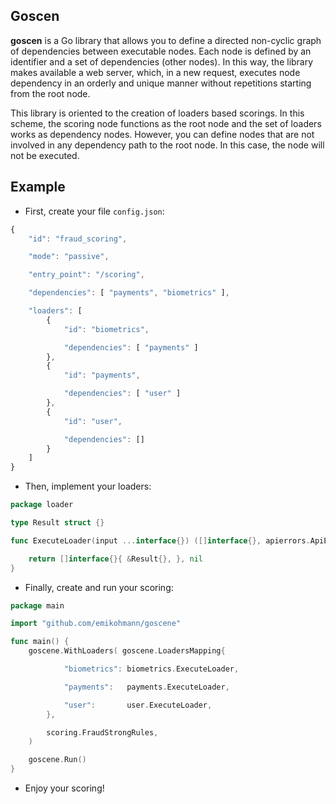 ## Goscen

**goscen** is a Go library that allows you to define a directed non-cyclic graph of dependencies between executable nodes. Each node is defined by an identifier and a set of dependencies (other nodes). In this way, the library makes available a web server, which, in a new request, executes node dependency in an orderly and unique manner without repetitions starting from the root node.

This library is oriented to the creation of loaders based scorings. In this scheme, the scoring node functions as the root node and the set of loaders works as dependency nodes. However, you can define nodes that are not involved in any dependency path to the root node. In this case, the node will not be executed.

## Example

* First, create your file `config.json`:

```javascript
{
    "id": "fraud_scoring",

    "mode": "passive",

    "entry_point": "/scoring",

    "dependencies": [ "payments", "biometrics" ],

    "loaders": [
        {
            "id": "biometrics",

            "dependencies": [ "payments" ]
        },
        {
            "id": "payments",

            "dependencies": [ "user" ]
        },
        {
            "id": "user",

            "dependencies": []
        }
    ]
}
```

* Then, implement your loaders:

```go
package loader

type Result struct {}

func ExecuteLoader(input ...interface{}) ([]interface{}, apierrors.ApiError) {

    return []interface{}{ &Result{}, }, nil
}
```

* Finally, create and run your scoring:

```go
package main

import "github.com/emikohmann/goscene"

func main() {
    goscene.WithLoaders( goscene.LoadersMapping{

            "biometrics": biometrics.ExecuteLoader,

            "payments":   payments.ExecuteLoader,

            "user":       user.ExecuteLoader,
        },

        scoring.FraudStrongRules,
    )

    goscene.Run()
}
```

* Enjoy your scoring!